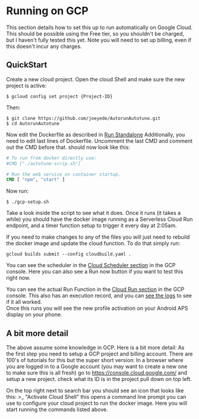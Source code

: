 # Running on GCP
This section details how to set this up to run automatically on Google Cloud.
This should be possible using the Free tier, so you shouldn't be charged, but I haven't fully tested this yet.
Note you will need to set up billing, even if this doesn't incur any charges. 

## QuickStart
Create a new cloud project. Open the cloud Shell and make sure the new project is active:
```shell script
$ gcloud config set project {Project-ID}
```
Then:
```shell script
$ git clone https://github.com/joeyede/AutorunAutotune.git
$ cd AutorunAutotune

```
Now edit the Dockerfile as described in [Run Standalone](docs/running-standalone.md#update-docker-file)
Additionally, you need to edit last lines of Dockerfile.  Uncomment the last CMD and comment out the CMD before that.
should now look like this:
```dockerfile
# To run from docker directly use:
#CMD ["./autotune-scrip.sh"]

# Run the web service on container startup.
CMD [ "npm", "start" ]
```

Now run:
```shell script
$ ./gcp-setup.sh
```
Take a look inside the script to see what it does.
Once it runs (it takes a while) you should have the docker image running as a Serverless Cloud Run endpoint, 
and a timer function setup to trigger it every day at 2:05am.

If you need to make changes to any of the files you will just need to rebuild the docker image and update the cloud function.
To do that simply run:
```
gcloud builds submit --config cloudbuild.yaml .
```

You can see the scheduler in the [Cloud Scheduler section](https://console.cloud.google.com/cloudscheduler) in 
the GCP console.  Here you can also see a Run now button if you want to test this right now.

You can see the actual Run Function in the [Cloud Run section](https://console.cloud.google.com/run) in the GCP 
console. This also has an execution record, and you can [see the logs](viewing-logs.md) to see if it all worked.  
Once this runs you will see the new profile activation on your Android APS display on your phone. 

  
## A bit more detail
The above assume some knowledge in GCP.  Here is a bit more detail: As the first step you need to setup a GCP project
and billing account.  There are 100's of tutorials for this but the super short version: In a browser where you are 
logged in to a Google account (you may want to create a new one to make sure this is all fresh) go to 
https://console.cloud.google.com/ and setup a new project.  check what its ID is in the project pull
down on top left. 

On the top right next to search bar you should see an icon that looks like this: >_ "Activate Cloud Shell" this opens
a command line prompt you can use to configure your cloud project to run the docker image.
Here you will start running the commands listed above. 
